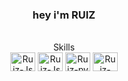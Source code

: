 ### 
<div align="center" dir="auto">
<h3>  hey i'm RUIZ </h3> 





<div style="display: inline_block"><br> 
</h4> Skills </h4>
<div align="center" dir="auto">


<img align="center" alt="Ruiz-Js" height="30" width="40" src="https://cdn.jsdelivr.net/gh/devicons/devicon/icons/javascript/javascript-original.svg" />

<img align="center" alt="Ruiz-Js" height="30" width="40" src="https://cdn.jsdelivr.net/gh/devicons/devicon/icons/typescript/typescript-original.svg" />

<img align="center" alt="Ruiz-py" height="30" width="40" src="https://cdn.jsdelivr.net/gh/devicons/devicon/icons/python/python-original.svg" />

  


  <!--
  
<img align="center" alt="Ruiz-C" height="30" width="40" src="https://cdn.jsdelivr.net/gh/devicons/devicon/icons/c/c-plain.svg" />

<img align="center" alt="Ruiz-Cplus" height="30" width="40" src="https://cdn.jsdelivr.net/gh/devicons/devicon/icons/cplusplus/cplusplus-plain.svg" />

<img align="center" alt="Ruiz-Csharp" height="30" width="40" src="https://cdn.jsdelivr.net/gh/devicons/devicon/icons/csharp/csharp-plain.svg" />

  -->
  
  
<img align="center" alt="Ruiz-lua" height="30" width="40" src="https://cdn.jsdelivr.net/gh/devicons/devicon/icons/lua/lua-plain.svg" />

  </div>
</div>


<div style="display: inline_block"><br> 
<div align="center" dir="auto">



</div>



 
